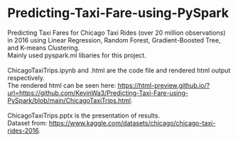 # Predicting-Taxi-Fare-using-PySpark
Predicting Taxi Fares for Chicago Taxi Rides (over 20 million observations) in 2016 using Linear Regression, Random Forest, Gradient-Boosted Tree, and K-means Clustering.<br />
Mainly used pyspark.ml libaries for this project. <br /><br />
ChicagoTaxiTrips.ipynb and .html are the code file and rendered html output respectively.<br />
The rendered html can be seen here: https://html-preview.github.io/?url=https://github.com/KevinWa3/Predicting-Taxi-Fare-using-PySpark/blob/main/ChicagoTaxiTrips.html. <br /><br />
ChicagoTaxiTrips.pptx is the presentation of results. <br />
Dataset from: https://www.kaggle.com/datasets/chicago/chicago-taxi-rides-2016. 
